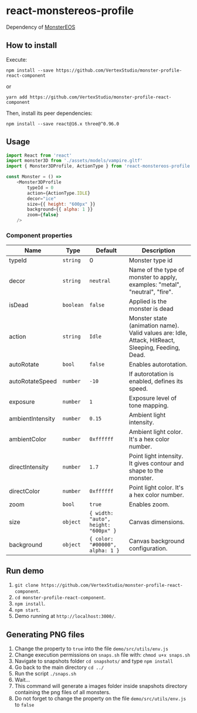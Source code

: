 # react-monstereos-profile

Dependency of [MonsterEOS](https://github.com/MonsterEOS/monstereos)

## How to install
Execute:
```
npm install --save https://github.com/VertexStudio/monster-profile-react-component
```
or
```
yarn add https://github.com/VertexStudio/monster-profile-react-component
```

Then, install its peer dependencies:
```
npm install --save react@16.x three@^0.96.0
```

## Usage

```javascript
import React from 'react'
import monster3D from './assets/models/vampire.gltf'
import { Monster3DProfile, ActionType } from 'react-monstereos-profile'

const Monster = () =>
    <Monster3DProfile
        typeId = 0        
        action={ActionType.IDLE}
        decor="ice"
        size={{ height: "600px" }}
        background={{ alpha: 1 }}
        zoom={false}
    />
```

### Component properties
| Name             | Type     | Default                              | Description                                                                                        |
| ---------------- | -------- | ------------------------------------ | -------------------------------------------------------------------------------------------------- |
| typeId           | `string` | 0                               | Monster type id               |
| decor            | `string` | `neutral`                            | Name of the type of monster to apply, examples: "metal", "neutral", "fire".                        |
| isDead            | `boolean` | `false`                            | Applied is the monster is dead                        | 
| action           | `string` | `Idle`                               | Monster state (animation name). Valid values are: Idle, Attack, HitReact, Sleeping, Feeding, Dead. |
| autoRotate       | `bool`   | `false`                              | Enables autorotation.                                                                              |
| autoRotateSpeed  | `number` | `-10`                                | If autorotation is enabled, defines its speed.                                                     |
| exposure         | `number` | `1`                                  | Exposure level of tone mapping.                                                                    |
| ambientIntensity | `number` | `0.15`                               | Ambient light intensity.                                                                           |
| ambientColor     | `number` | `0xffffff`                           | Ambient light color. It's a hex color number.                                                      |
| directIntensity  | `number` | `1.7`                                | Point light intensity. It gives contour and shape to the monster.                                  |
| directColor      | `number` | `0xffffff`                           | Point light color. It's a hex color number.                                                        |
| zoom             | `bool`   | `true`                               | Enables zoom.                                                                                      |
| size             | `object` | `{ width: "auto", height: "600px" }` | Canvas dimensions.                                                                                 |
| background       | `object` | `{ color: "#00000", alpha: 1 }`      | Canvas background configuration.                                                                   |


## Run demo

1. `git clone https://github.com/VertexStudio/monster-profile-react-component`.
2. `cd monster-profile-react-component`.
3. `npm install`.
4. `npm start`.
5. Demo running at `http://localhost:3000/`. 

## Generating PNG files

1) Change the property to `true` into the file `demo/src/utils/env.js`
2) Change execution permissions on `snaps.sh` file with: `chmod u+x snaps.sh`
3) Navigate to snapshots folder `cd snapshots/` and type `npm install`
4) Go back to the main directory `cd ../`
5) Run the script `./snaps.sh`
6) Wait...
7) This command will generate a images folder inside snapshots directory containing the png files of all monsters.
8) Do not forget to change the property on the file `demo/src/utils/env.js` to `false`
